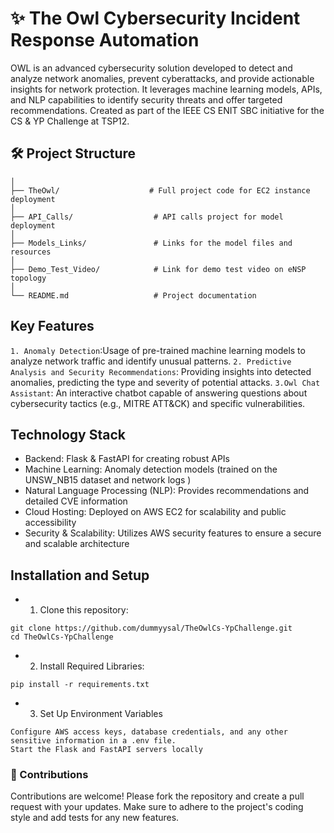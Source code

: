 # ✨ The Owl Cybersecurity Incident Response Automation

OWL is an advanced cybersecurity solution developed to detect and analyze network anomalies, prevent cyberattacks, and provide actionable insights for network protection. It leverages machine learning models, APIs, and NLP capabilities to identify security threats and offer targeted recommendations. 
Created as part of the IEEE CS ENIT SBC initiative for the CS & YP Challenge at TSP12.

## 🛠️ Project Structure
```
│
├── TheOwl/                    # Full project code for EC2 instance deployment  
│
├── API_Calls/                  # API calls project for model deployment
│
├── Models_Links/               # Links for the model files and resources
│
├── Demo_Test_Video/            # Link for demo test video on eNSP topology
│
└── README.md                   # Project documentation
```
## Key Features

`1. Anomaly Detection`:Usage of pre-trained machine learning models to analyze network traffic and identify unusual patterns. 
`2. Predictive Analysis and Security Recommendations`: Providing insights into detected anomalies, predicting the type and severity of potential attacks.
`3.Owl Chat Assistant`: An interactive chatbot capable of answering questions about cybersecurity tactics (e.g., MITRE ATT&CK) and specific vulnerabilities.

##  Technology Stack

- Backend: Flask & FastAPI for creating robust APIs
- Machine Learning: Anomaly detection models (trained on the UNSW_NB15 dataset and network logs ) 
- Natural Language Processing (NLP): Provides recommendations and detailed CVE information 
- Cloud Hosting: Deployed on AWS EC2 for scalability and public accessibility
- Security & Scalability: Utilizes AWS security features to ensure a secure and scalable architecture
  




## Installation and Setup

 - 1. Clone this repository:

```
git clone https://github.com/dummyysal/TheOwlCs-YpChallenge.git
cd TheOwlCs-YpChallenge

```
- 2. Install Required Libraries:
```
pip install -r requirements.txt
```

- 3. Set Up Environment Variables

```
Configure AWS access keys, database credentials, and any other sensitive information in a .env file.
Start the Flask and FastAPI servers locally
```



### 🤝 Contributions
Contributions are welcome! Please fork the repository and create a pull request with your updates. Make sure to adhere to the project's coding style and add tests for any new features.

